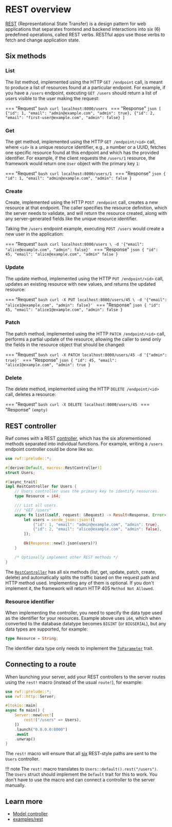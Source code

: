 # REST overview

[REST](https://en.wikipedia.org/wiki/REST) (Representational State Transfer) is a design pattern for web applications that separates frontend and backend interactions into six (6) predefined operations, called REST verbs. RESTful apps use those verbs to fetch and change application state.

## Six methods

### List

The list method, implemented using the HTTP `GET /endpoint` call, is meant to produce a list of resources found at a particular endpoint. For example, if you have a `/users` endpoint, executing `GET /users` should return a list of users visible to the user making the request:

=== "Request"
    ```bash
    curl localhost:8000/users
    ```
=== "Response"
    ```json
    [
      {"id": 1, "email": "admin@example.com", "admin": true},
      {"id": 2, "email": "first-user@example.com", "admin": false}
    ]
    ```

### Get

The get method, implemented using the HTTP `GET /endpoint/<id>` call, where `<id>` is a unique resource identifier, e.g., a number or a UUID, fetches one specific resource found at this endpoint and which has the provided identifier. For example, if the client requests the `/users/1` resource, the framework would return one `User` object with the primary key `1`:

=== "Request"
    ```bash
    curl localhost:8000/users/1
    ```
=== "Response"
    ```json
    {
      "id": 1,
      "email": "admin@example.com",
      "admin": false
    }
    ```

### Create

Create, implemented using the HTTP `POST /endpoint` call, creates a new resource at that endpoint. The caller specifies the resource definition, which the server needs to validate, and will return the resource created, along with any server-generated fields like the unique resource identifier.

Taking the `/users` endpoint example, executing `POST /users` would create a new user in the application:

=== "Request"
    ```bash
    curl localhost:8000/users \
      -d '{"email": "alice@example.com", "admin": false}'
    ```
=== "Response"
    ```json
    {
      "id": 45,
      "email": "alice@example.com",
      "admin" false
    }
    ```

### Update

The update method, implemented using the HTTP `PUT /endpoint/<id>` call, updates an existing resource with new values, and returns the updated resource:

=== "Request"
    ```bash
    curl -X PUT localhost:8000/users/45 \
      -d '{"email": "alice1@example.com", "admin": false}'
    ```
=== "Response"
    ```json
    {
      "id": 45,
      "email": "alice1@example.com",
      "admin": false
    }
    ```

### Patch

The patch method, implemented using the HTTP `PATCH /endpoint/<id>` call, performs a partial update of the resource, allowing the caller to send only the fields in the resource object that should be changed:

=== "Request"
    ```bash
    curl -X PATCH localhost:8000/users/45 -d '{"admin": true}'
    ```
=== "Response"
    ```json
    {
      "id": 45,
      "email": "alice1@example.com",
      "admin": true
    }
    ```

### Delete

The delete method, implemented using the HTTP `DELETE /endpoint/<id>` call, deletes a resource:

=== "Request"
    ```bash
    curl -X DELETE localhost:8000/users/45
    ```
=== "Response"
    ```
    (empty)
    ```

## REST controller

Rwf comes with a REST [controller](../), which has the six aforementioned methods separated into individual functions. For example, writing a `/users` endpoint controller could be done like so:

```rust
use rwf::prelude::*;

#[derive(Default, macros::RestController)]
struct Users;

#[async_trait]
impl RestController for Users {
    // Users controller uses the primary key to identify resources.
    type Resource = i64;

    /// List all users.
    /// "GET /users"
    async fn list(&self, request: &Request) -> Result<Response, Error> {
        let users = serde_json::json!([
            {"id": 1, "email": "admin@example.com", "admin": true},
            {"id": 2, "email": "alice@example.com", "admin": false},
        ]);

        Ok(Response::new().json(users)?)
    }

    /* Optionally implement other REST methods */
}
```

The [`RestController`](https://docs.rs/rwf/latest/rwf/controller/trait.RestController.html) has all six methods (list, get, update, patch, create, delete) and automatically splits the traffic based on the request path and HTTP method used. Implementing any of them is optional. If you don't implement it, the framework will return HTTP 405 `Method Not Allowed`.

### Resource identifier
When implementing the controller, you need to specify the data type used as the identifier for your resources. Example above uses `i64`, which when converted to the database datatype becomes `BIGINT` (or `BIGSERIAL`), but any data types are supported, for example:

```rust
type Resource = String;
```

The identifier data type only needs to implement the [`ToParameter`](https://docs.rs/rwf/latest/rwf/http/path/to_parameter/trait.ToParameter.html) trait.

## Connecting to a route

When launching your server, add your REST controllers to the server routes using the `rest!` macro (instead of the usual `route!`), for example:

```rust
use rwf::prelude::*;
use rwf::http::Server;

#[tokio::main]
async fn main() {
    Server::new(vec![
        rest!("/users" => Users),
    ])
    .launch("0.0.0.0:8000")
    .await
    .unwrap()
}
```

The `rest!` macro will ensure that all [six](#six-methods) REST-style paths are sent to the `Users` controller.

!!! note
    The `rest!` macro translates to `Users::default().rest("/users")`. The `Users` struct should implement the `Default`
    trait for this to work. You don't have to use the macro and can connect a controller to the server manually.

## Learn more

- [Model controller](model-controller.md)
- [examples/rest](https://github.com/levkk/rwf/tree/main/examples/rest)
